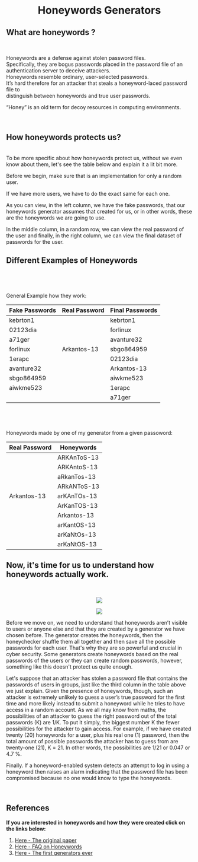 <h1 align="center">Honeywords Generators</h1>

## **What	are	honeywords ?**
<br>


Honeywords	are	a	defense	against	stolen	password	files.	
Specifically,	they are	bogus	passwords	placed	in	the	password	file	of	an	authentication	server to	deceive	attackers.	
Honeywords resemble	ordinary,	user-selected	passwords.	
It’s hard	therefore	for	an	attacker	that steals	a	honeyword-laced password	file	to	
distinguish	between	honeywords	and	true user passwords.	

“Honey” is	an	old	term for	decoy	resources in	computing	environments.	

<br>


## **How honeywords protects us?**

<br>
To be more specific about how honeywords protect us, without we even know about them, let's see the table below and explain it a lit bit more.

Before we begin, make sure that is an implementation for only a random user. 

If we have more users, we have to do the exact same for each one.

As you can view, in the left column, we have the fake passwords, that our honeywords generator assumes that created for us, or in other words, these are the honeywords we are going to use.

In the middle column, in a random row, we can view the real password of the user and finally, in the right column, we can view the final dataset of passwords for the user.
<br>

## **Different Examples of Honeywords**

<br>

#### <h1 align="center">
General Example how they work:
  
Fake Passwords | Real Password | Final Passwords
------------   | ------------  | ------------ |
kebrton1       |               |   kebrton1   |
02123dia       |               |   forlinux   |
a71ger         |               |   avanture32 |
forlinux       |  Arkantos-13  |   sbgo864959 |
1erapc         |               |   02123dia   |
avanture32     |               |   Arkantos-13|
sbgo864959     |               |   aiwkme523  |
aiwkme523      |               |   1erapc     |
   <br>        |      <br>     |   a71ger     |
  
</h1>

<br>

#### <h1 align="center">
Honeywords made by one of my generator from a given passoword:
  
| Real Password |   Honeywords    |
| ------------  | ------------    |
|     <br>      |   ARKAnToS-13   |
|     <br>      |   ARKAntoS-13   |
|     <br>      |   aRkanTos-13   |
|     <br>      |   ARkANToS-13   |
| Arkantos-13   |   arKAnTOs-13   |
|    <br>       |   ArKanTOS-13   |
|    <br>       |   Arkantos-13   |
|    <br>       |   arKantOS-13   |
|    <br>       |   arKaNtOs-13   |
|    <br>       |   arKaNtOS-13   |
  
</h1>



## **Now, it's time for us to understand how honeywords actually work.**
<br>

<p align="center">
  <img src="https://seguranca-informatica.pt/wp-content/uploads/2019/12/070218_1439_DetectingDa1.jpg" />
</p>

<p align="center">
  <img src="https://seguranca-informatica.pt/wp-content/uploads/2019/12/070218_1439_DetectingDa2.jpg" />
</p>


Before we move on, we need to understand that honeywords aren’t visible to users or anyone else and that they are created by a generator we have chosen before. 
The generator creates the honeywords, then the honeychecker shuffle them all together and then save all the possible passwords for each user.
That's why they are so powerful and crucial in cyber security.
Some generators create honeywords based on the real passwords of the users or they can create random passwords, however, something like this doesn't protect us quite enough.


Let's suppose that an attacker has stolen a password file that contains the passwords of users in groups, just like the third column in the table above we just explain. 
Given the presence of honeywords, though, such an attacker is extremely unlikely to guess a user’s true password for the first time and more likely instead to submit a honeyword while he tries to have access in a random account. 
As we all may know from maths, the possibilities of an attacker to guess the right password out of the total passwords (K) are 1/K. 
To put it simply, the biggest number K the fewer possibilities for the attacker to gain access.
For example, if we have created twenty (20) honeywords for a user, plus his real one (1) password, then the total amount of possible passwords the attacker has to guess from are twenty-one (21), K = 21. 
In other words, the possibilities are 1/21 or 0.047 or 4.7 %.


Finally. If a honeyword-enabled system detects an attempt to log in using a honeyword then raises an alarm indicating that the password file has been compromised because no one would know to type the honeywords.


<br>

## **References**

**If you are interested in honeywords and how they were created click on the links below:**

1.  [Here - The original paper](https://people.csail.mit.edu/rivest/pubs/JR13.pdf)
2.  [Here - FAQ on Honeywords](https://people.csail.mit.edu/rivest/honeywords/faq.pdf)
3.  [Here - The first generators ever](https://people.csail.mit.edu/rivest/honeywords/gen.py)
